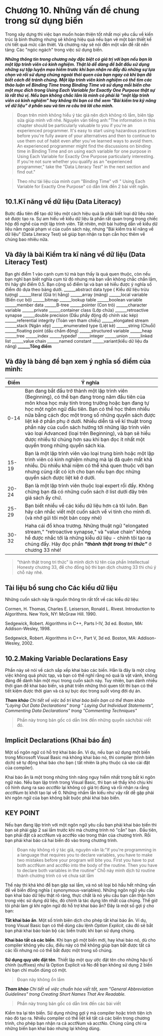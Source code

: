 **Chương 10. Những vấn đề chung trong sử dụng biến**
====================================================

Trong xây dựng thì việc bạn muốn hoàn thiện tốt nhất mọi yêu cầu về kiến trúc là bình thường nhưng sẽ không hiệu quả nếu bạn vẽ một bản thiết kế chi tiết quá mức cần thiêt. Và chương này sẽ nói đến một vấn đề rất nền tảng: Các "ngóc ngách" trong việc sử dụng biến.


***Những thông tin trong chương này đặc biệt có giá trị với bạn nếu bạn là một lập trình viên có kinh nghiệm. Thật là dễ dàng để bắt đầu sử dụng những sự tập luyện mạo hiểm trước khi bạn nhận ra đầy đủ những sự lựa chọn và rồi sử dụng chúng ngoài thói quen của bạn ngay cả khi bạn đã biết cách để tránh chúng. Một lập trình viên kinh nghiệm có thể tìm các thảo luận về Binding Time trong Binding Time và sử dụng mỗi biến cho một mục đích trong Using Each Variable for Exactly One Purpose  thật sự là rất thú vị. Nếu bạn không chắc lắm là mình có phải là "một lập trình viên có kinh nghiệm" hay không  thì bạn có thể xem "Bài kiểm tra kỹ năng về dữ liệu" ở phần sau và tìm ra câu trả lời cho mình.***

> Đoạn trên mình không hiểu ý tác giả nên dịch không rõ lắm, biên tập sửa giúp mình với nhé. Nguyên văn tiếng anh:"The information in this chapter should be particularly valuable to you if you're an experienced programmer. It's easy to start using hazardous practices before you're fully aware of your alternatives and then to continue to use them out of habit even after you've learned ways to avoid them. An experienced programmer might find the discussions on binding time in Binding Time and on using each variable for one purpose in Using Each Variable for Exactly One Purpose particularly interesting. If you're not sure whether you qualify as an "experienced programmer," take the "Data Literacy Test" in the next section and find out."

> Theo như tài liệu của mình  cụm "Binding Time" với " Using Each Variable for Exactly One Purpose" có dẫn link đến 2 bài viết ngắn.

**10.1.Kĩ năng về dữ liệu (Data Literacy)**
-----------------

Bước đầu tiên để tạo dữ liệu một cách hiệu quả là phải biết loại dữ liệu nào sẽ được tạo ra. Sự am hiểu về kiểu dữ liệu là phần rất quan trọng trong chiếc hộp đồ nghề của một lập trình viên. Tất nhiên, một bài hướng dẫn về kiểu dữ liệu nằm ngoài phạm vi của cuốn sách này, nhưng "Bài kiểm tra kĩ năng về dữ liệu" (Data Literacy Test) sẽ giúp bạn nhận ra bạn cần học thêm về chúng bao nhiêu nữa.



**Và đây là bài Kiểm tra kĩ năng về dữ liệu (Data Literacy Test)**
---------------------------------------------
Bạn ghi điểm 1 vào cạnh cụm từ mà bạn thấy là quá quen thuộc, còn nếu bạn nghĩ bạn biết nghĩa cụm từ đó nhưng mà bạn vẫn không chắc chắn lắm, thì hãy ghi điểm 0.5. Bạn cộng số điểm lại và bạn sẽ hiểu được ý nghĩa số điểm đó dựa theo bảng dưới.
______abstract data type ( Kiểu dữ liệu trừu tượng)
______literal (Giá trị hằng)
______array (mảng)
______local variable (Biến cục bộ)
______bitmap
______lookup table
______boolean variable
______member data
______B-tree
______pointer (Con trỏ)
______character variable
______private
______container class (Lớp chứa)
______retroactive synapse
______double precision (Dấu phẩy động độ chính xác kép)
______referential integrity (Toàn vẹn tham chiếu)
______elongated stream
______stack (Ngăn xếp)
______enumerated type (Liệt kê)
______string (Chuỗi)
______floating point (dấu chấm động)
______structured variable
______heap
______tree
______index
______typedef
______integer
______union
______linked list
______value chain
______named constant
______variant(kiểu dữ liệu đa năng)
**______Tổng điểm**


Và đây là bảng để bạn xem ý nghĩa số điểm của mình:
-----------------
|Điểm|Ý nghĩa|
|---------|--------|
|0-14| Bạn đang bắt đầu trở thành một lập trình viên (Beginning), có thể bạn đang trong năm đầu tiên của môn khoa học máy tính trong trường hoặc bạn đang tự học một ngôn ngữ đầu tiên. Bạn có thể học thêm nhiều nữa bằng cách đọc một trong số những quyển sách được liệt kê ở phần phụ ở dưới. Nhiều diễn tả về kĩ thuật trong phần này của cuốn sách hướng tới những lập trình viên vào loại Advanced (loại trên Beginning), và bạn sẽ hiểu được nhiều từ chúng hơn sau khi bạn đọc ít nhất một quyển trong những quyển sách kia.|
|15-19    |Bạn là một lập trình viên vào loại trung bình hoặc một lập trình viên có kinh nghiệm nhưng mà lại đã quên mất khá nhiều. Dù nhiều khái niệm có thể khá quen thuộc với bạn nhưng cũng rất có ích cho bạn nếu bạn đọc những quyển sách được liệt kê ở dưới.|
|20-24|Bạn là một lập trình viên thuộc loại expert rồi đấy. Không chừng bạn đã có những cuốn sách ở list dưới đây trên giá sách ấy chứ.|
|25-29|Bạn biết nhiều về các kiểu dữ liệu hơn cả tôi luôn. Bạn hãy cân nhắc viết một cuốn sách về vi tính cho mình đi. (và nhớ gửi tôi một bản copy nhé) |
|30-32|Haha cái đồ khoa trương. Những thuật ngữ "elongated stream," "retroactive synapse," và "value chain" không hề được nhắc tới là những kiễu dữ liệu - chính tôi tạo ra chúng đấy. Hãy đọc phần ***"thành thật trong tri thức"*** ở chương 33 nhé! |

   

>"thành thật trong tri thức" là mình dịch từ tên của phần Intellectual Honesty chương 33, để cho đồng bộ thì bạn dịch chương 33 thì chú ý chỗ này nhé.

**Tài liệu bổ sung cho Các kiểu dữ liệu**
-----------------------------------------

Những cuốn sách này là nguồn thông tin rất tốt về các kiểu dữ liệu:

Cormen, H. Thomas, Charles E. Leiserson, Ronald L. Rivest. Introduction to Algorithms. New York, NY: McGraw Hill. 1990.

Sedgewick, Robert. Algorithms in C++, Parts I-IV, 3d ed. Boston, MA: Addison-Wesley, 1998.

Sedgewick, Robert. Algorithms in C++, Part V, 3d ed. Boston, MA: Addison-Wesley, 2002.

**10.2.Making Variable Declarations Easy**
-------------------------------------
Phần này sẽ nói về cách sắp xếp khai báo các biến. Hẳn là đây là một công việc không quá phức tạp, và bạn có thể nghĩ rằng nó quá là vặt vãnh, không đáng để dành hẳn một mục trong cuốn sách này. Tuy nhiên, bạn dành nhiều thời gian để  khai báo biến, và phát triển những thói quen tốt thì bạn có thể tiết kiệm được thời gian và cả sự bực dọc trong suốt vòng đời dự án.

***Tham khảo***
*Chi tiết về việc bố trí khai báo biến bạn có thể tham khảo "Laying Out Data Declarations" trong " Laying Out Individual Statements", Commenting Data Declarations" trong "Commenting Techniques"*
 

> Phần này trong bản gốc có dẫn link đến những quyển sách/bài viết đó.

**Implicit Declarations (Khai báo ẩn)**
---------------
Một số ngôn ngữ có hỗ trợ khai báo ẩn. Ví dụ, nếu bạn sử dụng một biến trong Microsoft Visual Basic mà không khai báo nó, thì compiler (trình biên dịch) sẽ tự động khai báo cho bạn ( tất nhiên là phụ thuộc cả vào cài đặt của compiler).

Khai báo ẩn là một trong những tính năng nguy hiểm nhất trong bất kì ngôn ngữ nào. Nếu bạn lập trình trong Visual Basic, thì bạn sẽ thấy khó chịu khi cố hình dung ra sao *acctNo* lại không có giá trị đúng và rồi nhận ra rằng *acctNum* bị khởi tạo lại về 0. Những nhầm lẫn kiểu như vậy rất dễ gặp phải khi ngôn ngữ của bạn không bắt buộc phải khai báo biến.

 **KEY POINT**
--------------

Nếu bạn đang lập trình với một ngôn ngữ yêu cầu bạn phải khai báo biến thì bạn sẽ phải gặp 2 sai lầm trước khi mà chương trính nó "cắn" bạn . Đầu tiên, bạn phải đặt cả acctNum và acctNo vào trong thân của chương trình. Rồi bạn phải khai báo cả hai biến đó vào trong chương trình.
>Đoạn này không rõ ý tác giả, nguyên văn là:"If you're programming in a language that requires you to declare variables, you have to make two mistakes before your program will bite you. First you have to put both acctNum and acctNo into the body of the routine. Then you have to declare both variables in the routine"
>Chỗ này mình dịch từ routine thành chương trình có vẻ chưa sát lắm

Thế này thì khá khó để bạn gặp sai lầm, và nó sẽ loại bỏ hầu hết những vấn đề về biến đồng nghĩa ( synonymous-variables). Những ngôn ngữ yêu cầu bạn khai báo dữ liệu thật rõ ràng, thực chất là nó yêu cầu bạn cẩn thận hơn trong việc sử dụng dữ liệu, đó chính là tác dụng lớn nhất của chúng. Thế giờ tôi phải làm gì khi ngôn ngữ đó hỗ trợ khai báo ẩn? Đây là một số gợi ý cho bạn:

**Tắt khai báo ẩn**. Một số trình biên dịch cho phép tắt khai báo ẩn.  Ví dụ, trong Visual Basic bạn có thể dùng câu lệnh *Option Explicit*, câu đó sẽ bắt bạn phải khai báo toàn bộ các biến trước khi bạn sử dụng chúng.

**Khai báo  tất cả các biến**. Khi bạn gõ một biến mới, hay khai báo nó, dù cho compiler không yêu cầu, điều này có thể không giúp bạn bắt được tất cả các lỗi nhưng nó có thể bắt được một trong số chúng.

**Sử dụng quy ước đặt tên**. Thiết lập một quy ước đặt tên cho những hậu tố chính (suffixes) như là Option Explicit và No để bạn không sử dụng 2 biến khi bạn chỉ muốn dùng có một.
>Đoạn này không ổn lắm

***Tham khảo***
*Chi tiết về việc chuẩn hóa viết tắt, xem "General Abbreviation Guidelines" trong Creating Short Names That Are Readable.*
>Phần này trong bản gốc có dẫn link đến các bài viết

Kiểm tra lại tên biến. Sử dụng những gợi ý mà compiler hoặc trình tiện ích nào đó tạo ra. Nhiều compiler có thể liệt kê tất cả các biến trong chương trình, cho phép bạn nhận ra cả acctNum và acctNo. Chúng cũng chỉ ra những biến bạn khai báo nhưng lại không dùng.